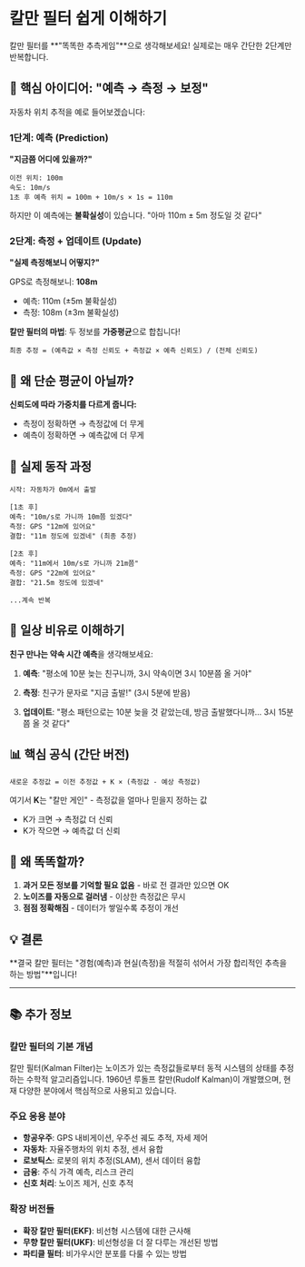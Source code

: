 # 칼만 필터 쉽게 이해하기

칼만 필터를 **"똑똑한 추측게임"**으로 생각해보세요! 실제로는 매우 간단한 2단계만 반복합니다.

## 🎯 핵심 아이디어: "예측 → 측정 → 보정"

자동차 위치 추적을 예로 들어보겠습니다:

### 1단계: 예측 (Prediction)
**"지금쯤 어디에 있을까?"**

```
이전 위치: 100m
속도: 10m/s 
1초 후 예측 위치 = 100m + 10m/s × 1s = 110m
```

하지만 이 예측에는 **불확실성**이 있습니다. "아마 110m ± 5m 정도일 것 같다"

### 2단계: 측정 + 업데이트 (Update)
**"실제 측정해보니 어떻지?"**

GPS로 측정해보니: **108m**
- 예측: 110m (±5m 불확실성)
- 측정: 108m (±3m 불확실성)

**칼만 필터의 마법**: 두 정보를 **가중평균**으로 합칩니다!

```
최종 추정 = (예측값 × 측정 신뢰도 + 측정값 × 예측 신뢰도) / (전체 신뢰도)
```

## 🤔 왜 단순 평균이 아닐까?

**신뢰도에 따라 가중치를 다르게 줍니다:**

- 측정이 정확하면 → 측정값에 더 무게
- 예측이 정확하면 → 예측값에 더 무게

## 🔄 실제 동작 과정

```
시작: 자동차가 0m에서 출발

[1초 후]
예측: "10m/s로 가니까 10m쯤 있겠다"
측정: GPS "12m에 있어요"
결합: "11m 정도에 있겠네" (최종 추정)

[2초 후] 
예측: "11m에서 10m/s로 가니까 21m쯤"
측정: GPS "22m에 있어요"  
결합: "21.5m 정도에 있겠네"

...계속 반복
```

## 🎨 일상 비유로 이해하기

**친구 만나는 약속 시간 예측**을 생각해보세요:

1. **예측**: "평소에 10분 늦는 친구니까, 3시 약속이면 3시 10분쯤 올 거야"

2. **측정**: 친구가 문자로 "지금 출발!" (3시 5분에 받음)

3. **업데이트**: "평소 패턴으로는 10분 늦을 것 같았는데, 방금 출발했다니까... 3시 15분쯤 올 것 같다"

## 📊 핵심 공식 (간단 버전)

```
새로운 추정값 = 이전 추정값 + K × (측정값 - 예상 측정값)
```

여기서 **K**는 "칼만 게인" - 측정값을 얼마나 믿을지 정하는 값

- K가 크면 → 측정값 더 신뢰
- K가 작으면 → 예측값 더 신뢰

## 🌟 왜 똑똑할까?

1. **과거 모든 정보를 기억할 필요 없음** - 바로 전 결과만 있으면 OK
2. **노이즈를 자동으로 걸러냄** - 이상한 측정값은 무시
3. **점점 정확해짐** - 데이터가 쌓일수록 추정이 개선

## 💡 결론

**결국 칼만 필터는 "경험(예측)과 현실(측정)을 적절히 섞어서 가장 합리적인 추측을 하는 방법"**입니다!

---

## 📚 추가 정보

### 칼만 필터의 기본 개념

칼만 필터(Kalman Filter)는 노이즈가 있는 측정값들로부터 동적 시스템의 상태를 추정하는 수학적 알고리즘입니다. 1960년 루돌프 칼만(Rudolf Kalman)이 개발했으며, 현재 다양한 분야에서 핵심적으로 사용되고 있습니다.

### 주요 응용 분야

- **항공우주**: GPS 내비게이션, 우주선 궤도 추적, 자세 제어
- **자동차**: 자율주행차의 위치 추정, 센서 융합
- **로보틱스**: 로봇의 위치 추정(SLAM), 센서 데이터 융합
- **금융**: 주식 가격 예측, 리스크 관리
- **신호 처리**: 노이즈 제거, 신호 추적

### 확장 버전들

- **확장 칼만 필터(EKF)**: 비선형 시스템에 대한 근사해
- **무향 칼만 필터(UKF)**: 비선형성을 더 잘 다루는 개선된 방법
- **파티클 필터**: 비가우시안 분포를 다룰 수 있는 방법
